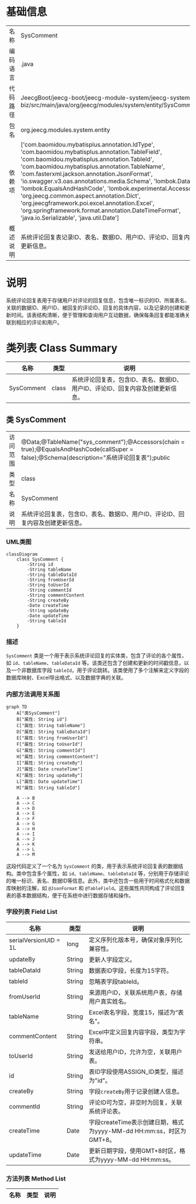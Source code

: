 # 基础信息

|      |      |
|------|------|
| 名称 | SysComment |
| 编码语言 | .java |
| 代码路径 | JeecgBoot/jeecg-boot/jeecg-module-system/jeecg-system-biz/src/main/java/org/jeecg/modules/system/entity/SysComment.java |
| 包名 | org.jeecg.modules.system.entity |
| 依赖项 | ['com.baomidou.mybatisplus.annotation.IdType', 'com.baomidou.mybatisplus.annotation.TableField', 'com.baomidou.mybatisplus.annotation.TableId', 'com.baomidou.mybatisplus.annotation.TableName', 'com.fasterxml.jackson.annotation.JsonFormat', 'io.swagger.v3.oas.annotations.media.Schema', 'lombok.Data', 'lombok.EqualsAndHashCode', 'lombok.experimental.Accessors', 'org.jeecg.common.aspect.annotation.Dict', 'org.jeecgframework.poi.excel.annotation.Excel', 'org.springframework.format.annotation.DateTimeFormat', 'java.io.Serializable', 'java.util.Date'] |
| 概述说明 | 系统评论回复表记录ID、表名、数据ID、用户ID、评论ID、回复内容及创建更新信息。 |

# 说明

系统评论回复表用于存储用户对评论的回复信息，包含唯一标识的ID、所属表名、关联的数据ID、用户ID、被回复的评论ID、回复的具体内容，以及记录的创建和更新时间。该表结构清晰，便于管理和查询用户互动数据，确保每条回复都能准确关联到相应的评论和用户。

# 类列表 Class Summary

| 名称   | 类型  | 说明 |
|-------|------|-------------|
| SysComment | class | 系统评论回复表，包含ID、表名、数据ID、用户ID、评论ID、回复内容及创建更新信息。 |



## 类 SysComment

|      |      |
|------|------|
| 访问范围 | @Data;@TableName("sys_comment");@Accessors(chain = true);@EqualsAndHashCode(callSuper = false);@Schema(description="系统评论回复表");public |
| 类型 | class |
| 名称 | SysComment |
| 说明 | 系统评论回复表，包含ID、表名、数据ID、用户ID、评论ID、回复内容及创建更新信息。 |


### UML类图

```mermaid
classDiagram
    class SysComment {
        -String id
        -String tableName
        -String tableDataId
        -String fromUserId
        -String toUserId
        -String commentId
        -String commentContent
        -String createBy
        -Date createTime
        -String updateBy
        -Date updateTime
        -String tableId
    }
```

### 描述
`SysComment` 类是一个用于表示系统评论回复的实体类，包含了评论的各个属性，如 `id`、`tableName`、`tableDataId` 等。该类还包含了创建和更新的时间戳信息，以及一个非数据库字段 `tableId`，用于评论跳转。该类使用了多个注解来定义字段的数据库映射、Excel导出格式、以及数据字典的关联。


### 内部方法调用关系图

```mermaid
graph TD
    A["类SysComment"]
    B["属性: String id"]
    C["属性: String tableName"]
    D["属性: String tableDataId"]
    E["属性: String fromUserId"]
    F["属性: String toUserId"]
    G["属性: String commentId"]
    H["属性: String commentContent"]
    I["属性: String createBy"]
    J["属性: Date createTime"]
    K["属性: String updateBy"]
    L["属性: Date updateTime"]
    M["属性: String tableId"]

    A --> B
    A --> C
    A --> D
    A --> E
    A --> F
    A --> G
    A --> H
    A --> I
    A --> J
    A --> K
    A --> L
    A --> M
```

这段代码定义了一个名为 `SysComment` 的类，用于表示系统评论回复表的数据结构。类中包含多个属性，如 `id`、`tableName`、`tableDataId` 等，分别用于存储评论的唯一标识、表名、数据ID等信息。此外，类中还包含一些用于时间格式化和数据库映射的注解，如 `@JsonFormat` 和 `@TableField`。这些属性共同构成了评论回复表的基本数据结构，便于在系统中进行数据存储和操作。

### 字段列表 Field List

| 名称  | 类型  | 说明 |
|-------|-------|------|
| serialVersionUID = 1L | long | 定义序列化版本号，确保对象序列化兼容性。 |
| updateBy | String | 更新人字段定义。 |
| tableDataId | String | 数据表ID字段，长度为15字符。 |
| tableId | String | 忽略表字段tableId。 |
| fromUserId | String | 来源用户ID，关联系统用户表，存储用户真实姓名。 |
| tableName | String | Excel表名字段，宽度15，描述为“表名”。 |
| commentContent | String | Excel中定义回复内容字段，类型为字符串。 |
| toUserId | String | 发送给用户ID，允许为空，关联用户表。 |
| id | String | 表ID字段使用ASSIGN_ID类型，描述为"id"。 |
| createBy | String | 字段`createBy`用于记录创建人信息。 |
| commentId | String | 评论ID可为空，非空时为回复，关联系统评论表。 |
| createTime | Date | 字段createTime表示创建日期，格式为yyyy-MM-dd HH:mm:ss，时区为GMT+8。 |
| updateTime | Date | 更新日期字段，使用GMT+8时区，格式为yyyy-MM-dd HH:mm:ss。 |

### 方法列表 Method List

| 名称  | 类型  | 说明 |
|-------|-------|------|




